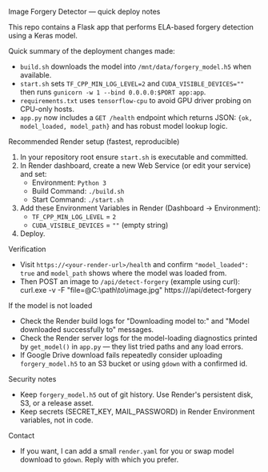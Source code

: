 Image Forgery Detector — quick deploy notes

This repo contains a Flask app that performs ELA-based forgery detection using a Keras model.

Quick summary of the deployment changes made:
- `build.sh` downloads the model into `/mnt/data/forgery_model.h5` when available.
- `start.sh` sets `TF_CPP_MIN_LOG_LEVEL=2` and `CUDA_VISIBLE_DEVICES=""` then runs `gunicorn -w 1 --bind 0.0.0.0:$PORT app:app`.
- `requirements.txt` uses `tensorflow-cpu` to avoid GPU driver probing on CPU-only hosts.
- `app.py` now includes a `GET /health` endpoint which returns JSON: `{ok, model_loaded, model_path}` and has robust model lookup logic.

Recommended Render setup (fastest, reproducible)
1. In your repository root ensure `start.sh` is executable and committed.
2. In Render dashboard, create a new Web Service (or edit your service) and set:
   - Environment: `Python 3`
   - Build Command: `./build.sh`
   - Start Command: `./start.sh`
3. Add these Environment Variables in Render (Dashboard → Environment):
   - `TF_CPP_MIN_LOG_LEVEL` = `2`
   - `CUDA_VISIBLE_DEVICES` = `""` (empty string)
4. Deploy.

Verification
- Visit `https://<your-render-url>/health` and confirm `"model_loaded": true` and `model_path` shows where the model was loaded from.
- Then POST an image to `/api/detect-forgery` (example using curl):
  curl.exe -v -F "file=@C:\path\to\image.jpg" https://<your-render-url>/api/detect-forgery

If the model is not loaded
- Check the Render build logs for "Downloading model to:" and "Model downloaded successfully to" messages.
- Check the Render server logs for the model-loading diagnostics printed by `get_model()` in `app.py` — they list tried paths and any load errors.
- If Google Drive download fails repeatedly consider uploading `forgery_model.h5` to an S3 bucket or using `gdown` with a confirmed id.

Security notes
- Keep `forgery_model.h5` out of git history. Use Render's persistent disk, S3, or a release asset.
- Keep secrets (SECRET_KEY, MAIL_PASSWORD) in Render Environment variables, not in code.

Contact
- If you want, I can add a small `render.yaml` for you or swap model download to `gdown`. Reply with which you prefer.

